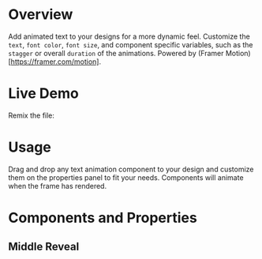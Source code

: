 # Overview
Add animated text to your designs for a more dynamic feel. Customize the `text`, `font color`, `font size`, and component specific variables, such as the `stagger` or overall `duration` of the animations. Powered by (Framer Motion)[https://framer.com/motion].

# Live Demo
Remix the file:

# Usage
Drag and drop any text animation component to your design and customize them on the properties panel to fit your needs. Components will animate when the frame has rendered.

# Components and Properties
## Middle Reveal

